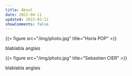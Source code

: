 ```yaml
---
title: About
date: 2022-04-11
updated: 2023-02-11
showComments: false
---
```


{{< figure src="/img/photo.jpg" title="Horia POP" >}}

blablabla anglais

{{< figure src="/img/photo.jpg" title="Sebastien CIER" >}}

blablabla anglais
